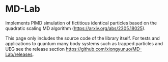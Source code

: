 # MD-Lab
Implements PIMD simulation of fictitious identical particles based on the quadratic scaling MD algorithm (https://arxiv.org/abs/2305.18025).

This page only includes the source code of the library itself. For tests and applications to quantum many body systems such as trapped particles and UEG see the release section https://github.com/xiongyunuo/MD-Lab/releases.

